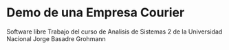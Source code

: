 # Demo de una Empresa Courier

Software libre
Trabajo del curso de Analisis de Sistemas 2 de la Universidad Nacional Jorge Basadre Grohmann
